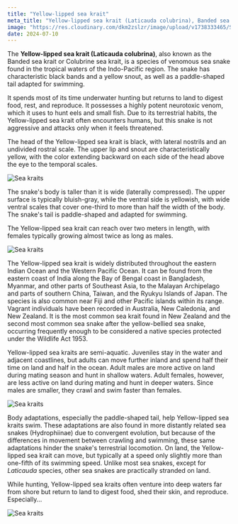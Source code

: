 ```yaml
---
title: "Yellow-lipped sea krait"
meta_title: "Yellow-lipped sea krait (Laticauda colubrina), Banded sea krait, Colubrine sea krait"
image: "https://res.cloudinary.com/dkm2zslzr/image/upload/v1738333465/Sea_Kraits_3834x2157_x9ycki.png"
date: 2024-07-10
---
```


The **Yellow-lipped sea krait (Laticauda colubrina)**, also known as the Banded sea krait or Colubrine sea krait, is a species of venomous sea snake found in the tropical waters of the Indo-Pacific region. The snake has characteristic black bands and a yellow snout, as well as a paddle-shaped tail adapted for swimming.

It spends most of its time underwater hunting but returns to land to digest food, rest, and reproduce. It possesses a highly potent neurotoxic venom, which it uses to hunt eels and small fish. Due to its terrestrial habits, the Yellow-lipped sea krait often encounters humans, but this snake is not aggressive and attacks only when it feels threatened.

The head of the Yellow-lipped sea krait is black, with lateral nostrils and an undivided rostral scale. The upper lip and snout are characteristically yellow, with the color extending backward on each side of the head above the eye to the temporal scales.

![Sea kraits](https://res.cloudinary.com/dkm2zslzr/image/upload/v1738333460/Sea_Kraits_4_ikka3b.png "Sea kraits")

The snake's body is taller than it is wide (laterally compressed). The upper surface is typically bluish-gray, while the ventral side is yellowish, with wide ventral scales that cover one-third to more than half the width of the body. The snake's tail is paddle-shaped and adapted for swimming.

The Yellow-lipped sea krait can reach over two meters in length, with females typically growing almost twice as long as males.

![Sea kraits](https://res.cloudinary.com/dkm2zslzr/image/upload/v1738333458/Sea_Kraits_3_libmnh.png "Sea kraits")

The Yellow-lipped sea krait is widely distributed throughout the eastern Indian Ocean and the Western Pacific Ocean. It can be found from the eastern coast of India along the Bay of Bengal coast in Bangladesh, Myanmar, and other parts of Southeast Asia, to the Malayan Archipelago and parts of southern China, Taiwan, and the Ryukyu Islands of Japan. The species is also common near Fiji and other Pacific islands within its range. Vagrant individuals have been recorded in Australia, New Caledonia, and New Zealand. It is the most common sea krait found in New Zealand and the second most common sea snake after the yellow-bellied sea snake, occurring frequently enough to be considered a native species protected under the Wildlife Act 1953.

Yellow-lipped sea kraits are semi-aquatic. Juveniles stay in the water and adjacent coastlines, but adults can move further inland and spend half their time on land and half in the ocean. Adult males are more active on land during mating season and hunt in shallow waters. Adult females, however, are less active on land during mating and hunt in deeper waters. Since males are smaller, they crawl and swim faster than females.

![Sea kraits](https://res.cloudinary.com/dkm2zslzr/image/upload/v1738333449/Sea_Kraits_2_ggi5pg.png "Sea kraits")

Body adaptations, especially the paddle-shaped tail, help Yellow-lipped sea kraits swim. These adaptations are also found in more distantly related sea snakes (Hydrophiinae) due to convergent evolution, but because of the differences in movement between crawling and swimming, these same adaptations hinder the snake's terrestrial locomotion. On land, the Yellow-lipped sea krait can move, but typically at a speed only slightly more than one-fifth of its swimming speed. Unlike most sea snakes, except for *Laticauda* species, other sea snakes are practically stranded on land.

While hunting, Yellow-lipped sea kraits often venture into deep waters far from shore but return to land to digest food, shed their skin, and reproduce. Especially...

![Sea kraits](https://res.cloudinary.com/dkm2zslzr/image/upload/v1738333458/Sea_Kraits_5_oqsqkg.png "Sea kraits")